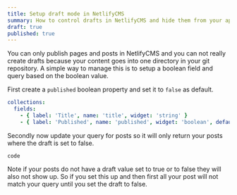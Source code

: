 ```yaml
---
title: Setup draft mode in NetlifyCMS
summary: How to control drafts in NetlifyCMS and hide them from your app
draft: true
published: true
---
```


You can only publish pages and posts in NetlifyCMS and you can not really create drafts because your content goes into one directory in your git repository. A simple way to manage this is to setup a boolean field and query based on the boolean value.

First create a `published` boolean property and set it to `false` as default.

```yml
collections:
  fields:
    - { label: 'Title', name: 'title', widget: 'string' }
    - { label: 'Published', name: 'published', widget: 'boolean', default: false }
```

Secondly now update your query for posts so it will only return your posts where the draft is set to false.

```
code
```

Note if your posts do not have a draft value set to true or to false they will also not show up. So if you set this up and then first all your post will not match your query until you set the draft to false.
